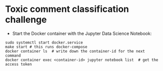 # Toxic comment classification challenge

- Start the Docker container with the Jupyter Data Science Notebook:

```shell
sudo systemctl start docker.service
make start # this runs docker-compose
docker container ls  # write down the container-id for the next command
docker container exec <container-id> jupyter notebook list  # get the access token
```
